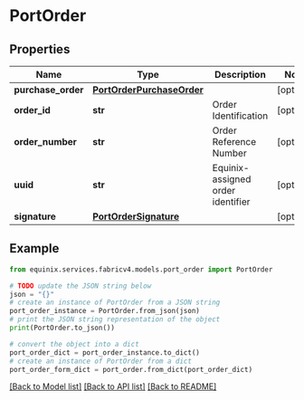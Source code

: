 # PortOrder


## Properties

Name | Type | Description | Notes
------------ | ------------- | ------------- | -------------
**purchase_order** | [**PortOrderPurchaseOrder**](PortOrderPurchaseOrder.md) |  | [optional] 
**order_id** | **str** | Order Identification | [optional] 
**order_number** | **str** | Order Reference Number | [optional] 
**uuid** | **str** | Equinix-assigned order identifier | [optional] 
**signature** | [**PortOrderSignature**](PortOrderSignature.md) |  | [optional] 

## Example

```python
from equinix.services.fabricv4.models.port_order import PortOrder

# TODO update the JSON string below
json = "{}"
# create an instance of PortOrder from a JSON string
port_order_instance = PortOrder.from_json(json)
# print the JSON string representation of the object
print(PortOrder.to_json())

# convert the object into a dict
port_order_dict = port_order_instance.to_dict()
# create an instance of PortOrder from a dict
port_order_form_dict = port_order.from_dict(port_order_dict)
```
[[Back to Model list]](../README.md#documentation-for-models) [[Back to API list]](../README.md#documentation-for-api-endpoints) [[Back to README]](../README.md)


